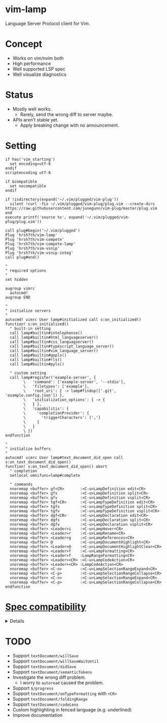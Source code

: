 # vim-lamp
Language Server Protocol client for Vim.

# Concept
- Works on vim/nvim both
- High performance
- Well supported LSP spec
- Well visualize diagnostics

# Status
- Mostly well works.
    - Rarely, send the wrong diff to server maybe.
- APIs aren't stable yet.
    - Apply breaking change with no announcement.


# Setting

```vim
if has('vim_starting')
  set encoding=utf-8
endif
scriptencoding utf-8

if &compatible
  set nocompatible
endif

if !isdirectory(expand('~/.vim/plugged/vim-plug'))
  silent !curl -fLo ~/.vim/plugged/vim-plug/plug.vim --create-dirs https://raw.githubusercontent.com/junegunn/vim-plug/master/plug.vim
end
execute printf('source %s', expand('~/.vim/plugged/vim-plug/plug.vim'))

call plug#begin('~/.vim/plugged')
Plug 'hrsh7th/vim-lamp'
Plug 'hrsh7th/vim-compete'
Plug 'hrsh7th/vim-compete-lamp'
Plug 'hrsh7th/vim-vsnip'
Plug 'hrsh7th/vim-vsnip-integ'
call plug#end()

"
" required options
"
set hidden

augroup vimrc
  autocmd!
augroup END

"
" initialize servers
"
autocmd! vimrc User lamp#initialized call s:on_initialized()
function! s:on_initialized()
  " built-in setting
  call lamp#builtin#intelephense()
  call lamp#builtin#html_languageserver()
  call lamp#builtin#css_languagserver()
  call lamp#builtin#typescript_language_server()
  call lamp#builtin#vim_language_server()
  call lamp#builtin#gopls()
  call lamp#builtin#rls()
  call lamp#builtin#pyls()

  " custom setting
  call lamp#register('example-server', {
        \   'command': ['example-server', '--stdio'],
        \   'filetypes': ['example'],
        \   'root_uri': { -> lamp#findup(['.git', 'example.config.json']) },
        \   'initialization_options': { -> {
        \   } },
        \   'capabilitis': {
        \     'completionProvider': {
        \       'triggerCharacters': [',']
        \     }
        \   }
        \ })
endfunction

"
" initialize buffers
"
autocmd! vimrc User lamp#text_document_did_open call s:on_text_document_did_open()
function! s:on_text_document_did_open() abort
  " completion
  setlocal omnifunc=lamp#complete

  " commands
  nnoremap <buffer> gf<CR>       :<C-u>LampDefinition edit<CR>
  nnoremap <buffer> gfs          :<C-u>LampDefinition split<CR>
  nnoremap <buffer> gfv          :<C-u>LampDefinition vsplit<CR>
  nnoremap <buffer> tgf<CR>      :<C-u>LampTypeDefinition edit<CR>
  nnoremap <buffer> tgfs         :<C-u>LampTypeDefinition split<CR>
  nnoremap <buffer> tgfv         :<C-u>LampTypeDefinition vsplit<CR>
  nnoremap <buffer> dgf<CR>      :<C-u>LampDeclaration edit<CR>
  nnoremap <buffer> dgfs         :<C-u>LampDeclaration split<CR>
  nnoremap <buffer> dgfv         :<C-u>LampDeclaration vsplit<CR>
  nnoremap <buffer> <Leader>i    :<C-u>LampHover<CR>
  nnoremap <buffer> <Leader>r    :<C-u>LampRename<CR>
  nnoremap <buffer> <Leader>g    :<C-u>LampReferences<CR>
  nnoremap <buffer> @            :<C-u>LampDocumentHighlight<CR>
  nnoremap <buffer> <Leader>@    :<C-u>LampDocumentHighlightClear<CR>
  nnoremap <buffer> <Leader>f    :<C-u>LampFormatting<CR>
  vnoremap <buffer> <Leader>f    :LampRangeFormatting<CR>
  nnoremap <buffer> <Leader><CR> :<C-u>LampCodeAction<CR>
  vnoremap <buffer> <Leader><CR> :LampCodeAction<CR>
  nnoremap <buffer> <C-n>        :<C-u>LampSelectionRangeExpand<CR>
  nnoremap <buffer> <C-p>        :<C-u>LampSelectionRangeCollapse<CR>
  vnoremap <buffer> <C-n>        :<C-u>LampSelectionRangeExpand<CR>
  vnoremap <buffer> <C-p>        :<C-u>LampSelectionRangeCollapse<CR>
endfunction
```

# [Spec compatibility](https://microsoft.github.io/language-server-protocol/specifications/specification-3-15/)
<details>

    - General
        - [x] initialize
        - [x] initialized
        - [x] shutdown
        - [x] exit
        - [x] $/cancelRequest
        - [ ] $/progress

    - Window
        - [x] window/showMessage
        - [x] window/showMessageRequest
        - [x] window/logMessage
        - [ ] window/workDoneProgress/create
        - [ ] window/workDoneProgress/cancel

    - Telemetry
        - [x] telemetry/event

    - Client
        - [ ] ~~client/registerCapability~~ (Maybe unneeded)
        - [ ] ~~client/unregisterCapability~~ (Maybe unneeded)

    - Workspace
        - [x] workspace/workspaceFolders
        - [x] workspace/didChangeWorkspaceFolders
        - [x] workspace/didChangeConfiguration
        - [x] workspace/configuration
        - [ ] workspace/didChangeWatchedFiles
        - [ ] workspace/symbol
        - [x] workspace/executeCommand
        - [x] workspace/applyEdit

    - Synchronization
        - [x] textDocument/didOpen
        - [x] textDocument/didChange
        - [ ] textDocument/willSave
        - [ ] textDocument/willSaveWaitUntil
        - [ ] textDocument/didSave
        - [x] textDocument/didClose

    - Diagnostics
        - [x] textDocument/publishDiagnostics

    - Language Features
        - [x] textDocument/completion
        - [x] completionItem/resolve
        - [x] textDocument/hover
        - [x] textDocument/signatureHelp
        - [x] textDocument/declaration
        - [x] textDocument/definition
        - [x] textDocument/typeDefinition
        - [x] textDocument/implementation
        - [x] textDocument/references
        - [x] textDocument/documentHighlight
        - [ ] textDocument/documentSymbol
        - [x] textDocument/codeAction
        - [ ] textDocument/codeLens
        - [ ] codeLens/resolve
        - [ ] textDocument/documentLink
        - [ ] documentLink/resolve
        - [ ] textDocument/documentColor
        - [ ] textDocument/colorPresentation
        - [x] textDocument/formatting
        - [x] textDocument/rangeFormatting
        - [x] textDocument/onTypeFormatting
        - [x] textDocument/rename
        - [x] textDocument/prepareRename
        - [ ] textDocument/foldingRange
        - [x] textDocument/selectionRange

    - Proposed
        - [ ] textDocument/semanticTokens
        - [ ] textDocument/callHierarchy

</details>

# TODO
- Support `textDocument/willSave`
- Support `textDocument/willSaveWaitUntil`
- Support `textDocument/didSave`
- Support `textDocument/semanticTokens`
- Investigate the wrong diff problem.
    - I worry to `autoread` caused the problem.
- Support `$/progress`
- Support `textDocument/onTypeFormatting` with `<CR>`
- Support `textDocument/foldingRange`
- Support `textDocument/codeLens`
- Custom highlighting in fenced language (e.g. underlined)
- Improve documentation
